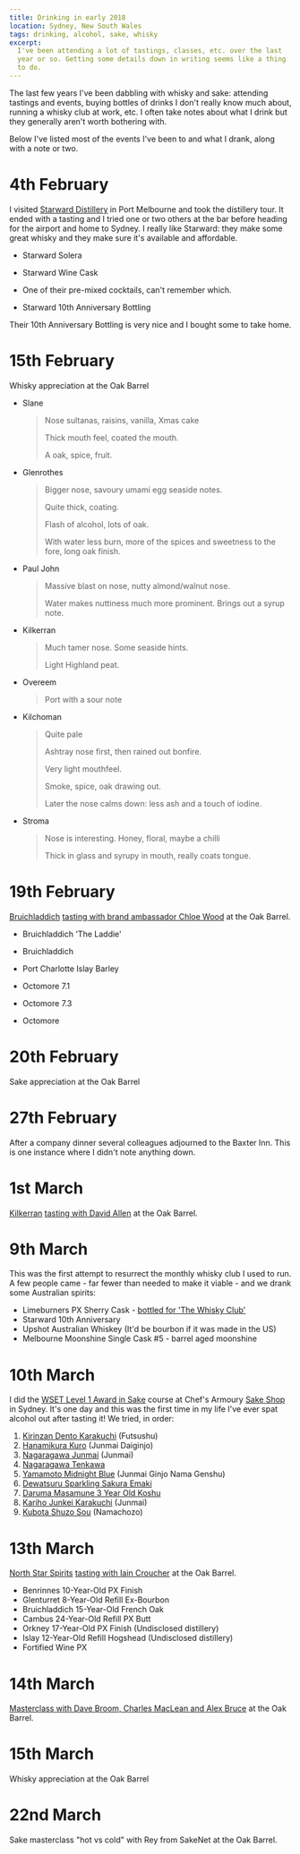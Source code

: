 ```yaml
---
title: Drinking in early 2018
location: Sydney, New South Wales
tags: drinking, alcohol, sake, whisky
excerpt: 
  I've been attending a lot of tastings, classes, etc. over the last
  year or so. Getting some details down in writing seems like a thing
  to do.
---
```


The last few years I've been dabbling with whisky and sake: attending
tastings and events, buying bottles of drinks I don't really know much
about, running a whisky club at work, etc. I often take notes about
what I drink but they generally aren't worth bothering with.

Below I've listed most of the events I've been to and what I drank,
along with a note or two.

# 4th February

I visited [Starward Distillery][1] in Port Melbourne and took the
distillery tour. It ended with a tasting and I tried one or two others
at the bar before heading for the airport and home to Sydney. I really
like Starward: they make some great whisky and they make sure it's
available and affordable.

- Starward Solera

- Starward Wine Cask

- One of their pre-mixed cocktails, can't remember which.

- Starward 10th Anniversary Bottling

Their 10th Anniversary Bottling is very nice and I bought some to take
home.

[1]: https://starward.com.au/

# 15th February

Whisky appreciation at the Oak Barrel

- Slane

   > Nose sultanas, raisins, vanilla, Xmas cake
   >
   > Thick mouth feel, coated the mouth.
   >
   > A oak, spice, fruit.

- Glenrothes

   > Bigger nose, savoury umami egg seaside notes.
   >
   > Quite thick, coating.
   >
   > Flash of alcohol, lots of oak.
   >
   > With water less burn, more of the spices and sweetness to the
   > fore, long oak finish.

- Paul John

   > Massive blast on nose, nutty almond/walnut nose.
   >
   > Water makes nuttiness much more prominent. Brings out a syrup note.

- Kilkerran

   > Much tamer nose. Some seaside hints.
   >
   > Light Highland peat.

- Overeem

   > Port with a sour note

- Kilchoman

   > Quite pale
   >
   > Ashtray nose first, then rained out bonfire.
   >
   > Very light mouthfeel.
   >
   > Smoke, spice, oak drawing out.
   >
   > Later the nose calms down: less ash and a touch of iodine.

- Stroma

   > Nose is interesting. Honey, floral, maybe a chilli
   >
   > Thick in glass and syrupy in mouth, really coats tongue.

# 19th February

[Bruichladdich][2] [tasting with brand ambassador Chloe Wood][3] at
the Oak Barrel.

- Bruichladdich 'The Laddie'

- Bruichladdich

- Port Charlotte Islay Barley

- Octomore 7.1

- Octomore 7.3

- Octomore

[2]: https://www.bruichladdich.com/
[3]: http://www.oakbarrel.com.au/News/bruichladdich-tasting-with-islays-chloe-wood

# 20th February

Sake appreciation at the Oak Barrel

# 27th February

After a company dinner several colleagues adjourned to the Baxter
Inn. This is one instance where I didn't note anything down.

# 1st March

[Kilkerran][4] [tasting with David Allen][5] at the Oak Barrel.

[4]: https://www.kilkerransinglemalt.com/
[5]: http://www.oakbarrel.com.au/News/kilkerran-tasting-david-allen

# 9th March

This was the first attempt to resurrect the monthly whisky club I used
to run. A few people came - far fewer than needed to make it viable -
and we drank some Australian spirits:

- Limeburners PX Sherry Cask - [bottled for 'The Whisky Club'][6]
- Starward 10th Anniversary
- Upshot Australian Whiskey (It'd be bourbon if it was made in the US)
- Melbourne Moonshine Single Cask #5 - barrel aged moonshine

[6]: https://thewhiskyclub.com.au/our-whiskies/limeburners-px-sherry-cask/

# 10th March

I did the [WSET Level 1 Award in Sake][7] course at Chef's Armoury
[Sake Shop][8] in Sydney. It's one day and this was the first time in my
life I've ever spat alcohol out after tasting it! We tried, in order:

1. [Kirinzan Dento Karakuchi][9] (Futsushu)
1. [Hanamikura Kuro][10] (Junmai Daiginjo)
1. [Nagaragawa Junmai][11] (Junmai)
1. [Nagaragawa Tenkawa][12]
1. [Yamamoto Midnight Blue][13] (Junmai Ginjo Nama Genshu)
1. [Dewatsuru Sparkling Sakura Emaki][14]
1. [Daruma Masamune 3 Year Old Koshu][15]
1. [Kariho Junkei Karakuchi][16] (Junmai)
1. [Kubota Shuzo Sou][17] (Namachozo)

[7]: https://www.wsetglobal.com/qualifications/wset-level-1-award-in-sake/
[8]: https://www.sakeshop.com.au/
[9]: https://www.sakeshop.com.au/products/kirinzan-dento-karakuchi-720ml
[10]: https://www.sakeshop.com.au/products/hanamikura-kuro-720ml
[11]: https://www.sakeshop.com.au/products/nagaragawa-junmai-300ml
[12]: https://www.sakeshop.com.au/products/nagaragawa-tenkawa-300ml
[13]: https://www.sakeshop.com.au/products/yamamoto-midnight-blue-junmai-ginjo-720ml
[14]: https://www.sakeshop.com.au/products/dewatsuru-sparkling-sakura-emaki-ancient-rice-sake-360ml
[15]: https://www.sakeshop.com.au/products/daruma-masamune-3-year-old-koshu-720ml
[16]: https://www.sakeshop.com.au/products/kariho-junkei-karakuchi-720ml
[17]: https://www.sakeshop.com.au/products/kubota-shuzo-sou-720ml

# 13th March

[North Star Spirits][18] [tasting with Iain Croucher][19] at the Oak
Barrel.

- Benrinnes 10-Year-Old PX Finish
- Glenturret 8-Year-Old Refill Ex-Bourbon
- Bruichladdich 15-Year-Old French Oak
- Cambus 24-Year-Old Refill PX Butt
- Orkney 17-Year-Old PX Finish (Undisclosed distillery)
- Islay 12-Year-Old Refill Hogshead (Undisclosed distillery)
- Fortified Wine PX

[18]: https://northstarspirits.com/
[19]: http://www.oakbarrel.com.au/News/north-star-iain-croucher-tasting

# 14th March

[Masterclass with Dave Broom, Charles MacLean and Alex Bruce][20] at the Oak
Barrel.

[20]: http://www.oakbarrel.com.au/News/dave-broom-charles-maclean-alex-bruce-in-conversation

# 15th March

Whisky appreciation at the Oak Barrel

# 22nd March

Sake masterclass "hot vs cold" with Rey from SakeNet at the Oak
Barrel.

